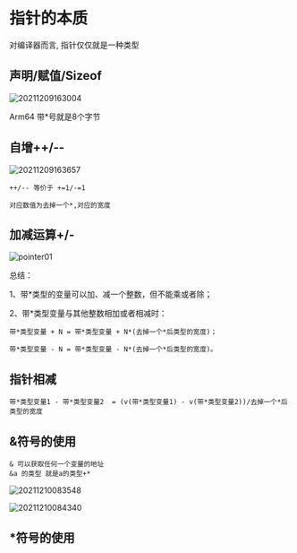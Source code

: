 # 指针的本质

对编译器而言, 指针仅仅就是一种类型

## 声明/赋值/Sizeof

![20211209163004](https://cdn.jsdelivr.net/gh/nzcv/picgo/20211209163004.png)

Arm64 带*号就是8个字节

## 自增++/--

![20211209163657](https://cdn.jsdelivr.net/gh/nzcv/picgo/20211209163657.png)

    ++/-- 等价于 +=1/-=1

    对应数值为去掉一个*,对应的宽度

## 加减运算+/-

![pointer01](https://cdn.jsdelivr.net/gh/nzcv/picgo/pointer01.png)


总结：

1、带*类型的变量可以加、减一个整数，但不能乘或者除；

2、带*类型变量与其他整数相加或者相减时：

    带*类型变量 + N = 带*类型变量 + N*(去掉一个*后类型的宽度)；
    
    带*类型变量 - N = 带*类型变量 - N*(去掉一个*后类型的宽度)。

## 指针相减

    带*类型变量1 - 带*类型变量2  = (v(带*类型变量1) - v(带*类型变量2))/去掉一个*后类型的宽度


## &符号的使用

    & 可以获取任何一个变量的地址
    &a 的类型 就是a的类型+*

![20211210083548](https://cdn.jsdelivr.net/gh/nzcv/picgo/20211210083548.png)


![20211210084340](https://cdn.jsdelivr.net/gh/nzcv/picgo/20211210084340.png)

## *符号的使用

